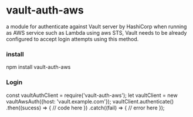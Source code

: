 # vault-auth-aws
a module for authenticate against Vault server by HashiCorp when running as AWS service such as Lambda using aws STS, Vault needs to be already configured to accept login attempts using this method.

### install 
npm install vault-auth-aws

### Login

const vaultAuthClient = require('vault-auth-aws');
let vaultClient = new vaultAwsAuth({host: 'vault.example.com'});
vaultClient.authenticate()
        .then((sucess) => {
            // code here
        })
        .catch((fail) => {
            // error here
        });